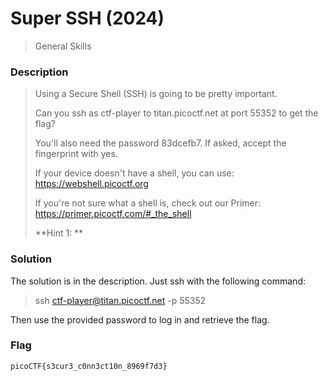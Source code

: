 # Super SSH (2024)
> General Skills

### Description
> Using a Secure Shell (SSH) is going to be pretty important.
>
> Can you ssh as ctf-player to titan.picoctf.net at port 55352 to get the flag?
>
> You'll also need the password 83dcefb7. If asked, accept the fingerprint with yes.
>
> If your device doesn't have a shell, you can use:
> https://webshell.picoctf.org
>
> If you're not sure what a shell is, check out our Primer:
> https://primer.picoctf.com/#_the_shell
>
> **Hint 1: **

### Solution
The solution is in the description. Just ssh with the following command:
> ssh ctf-player@titan.picoctf.net -p 55352

Then use the provided password to log in and retrieve the flag.

### Flag
`picoCTF{s3cur3_c0nn3ct10n_8969f7d3}`

